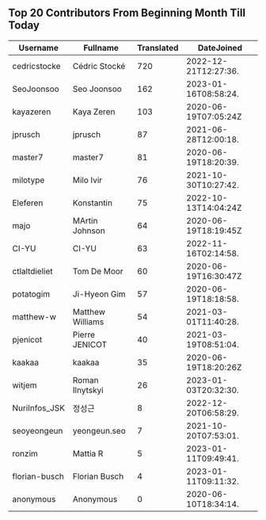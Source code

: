 ## Top 20 Contributors From Beginning Month Till Today ##
|Username|Fullname|Translated|DateJoined|
|--------|--------|----------|----------|
|cedricstocke|Cédric Stocké|720|2022-12-21T12:27:36.|
|SeoJoonsoo|Seo Joonsoo|162|2023-01-16T08:58:24.|
|kayazeren|Kaya Zeren|103|2020-06-19T07:05:24Z|
|jprusch|jprusch|87|2021-06-28T12:00:18.|
|master7|master7|81|2020-06-19T18:20:39.|
|milotype|Milo Ivir|76|2021-10-30T10:27:42.|
|Eleferen|Konstantin|75|2022-10-13T14:04:24Z|
|majo|MArtin Johnson|64|2020-06-19T18:19:45Z|
|CI-YU|CI-YU|63|2022-11-16T02:14:58.|
|ctlaltdieliet|Tom De Moor|60|2020-06-19T16:30:47Z|
|potatogim|Ji-Hyeon Gim|57|2020-06-19T18:18:58.|
|matthew-w|Matthew Williams|54|2021-03-01T11:40:28.|
|pjenicot|Pierre JENICOT|40|2021-03-19T08:51:04.|
|kaakaa|kaakaa|35|2020-06-19T18:20:26Z|
|witjem|Roman Ilnytskyi|26|2023-01-03T20:32:30.|
|NuriInfos_JSK|정성근|8|2022-12-20T06:58:29.|
|seoyeongeun|yeongeun.seo|7|2021-10-20T07:53:01.|
|ronzim|Mattia R|5|2023-01-11T09:49:41.|
|florian-busch|Florian Busch|4|2023-01-11T09:11:32.|
|anonymous|Anonymous|0|2020-06-10T18:34:14.|
